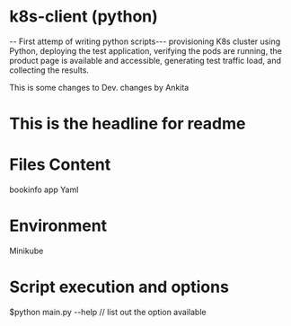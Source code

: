 # k8s-client (python)
-- First attemp of writing python scripts---
provisioning K8s cluster using Python, deploying the test application, verifying the pods are running, the product page is available and accessible, generating test traffic load, and collecting the results.

This is some changes to Dev.
changes   by Ankita
# This is the headline for readme

# Files Content
bookinfo app Yaml
# Environment
Minikube

# Script execution and options 
$python main.py --help    // list out the option available
